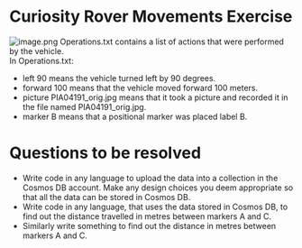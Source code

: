 # Curiosity Rover Movements Exercise

![image.png](attachment:image.png)
Operations.txt contains a list of actions that were performed by the vehicle.<br>
In Operations.txt:<br>
* left 90 means the vehicle turned left by 90 degrees.<br>
* forward 100 means that the vehicle moved forward 100 meters.<br>
* picture PIA04191_orig.jpg means that it took a picture and recorded it in the file named PIA04191_orig.jpg.<br>
* marker B means that a positional marker was placed label B.<br>
# Questions to be resolved
* Write code in any language to upload the data into a collection in the Cosmos DB account.  Make any design choices you deem appropriate so that all the data can be stored in Cosmos DB.<br>
* Write code in any language, that uses the data stored in Cosmos DB, to find out the distance travelled in metres between markers A and C.<br>
* Similarly write something to find out the distance in metres between markers A and C.<br>
